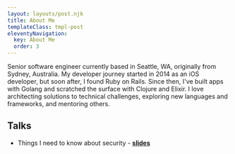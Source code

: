 ```yaml
---
layout: layouts/post.njk
title: About Me
templateClass: tmpl-post
eleventyNavigation:
  key: About Me
  order: 3
---
```


Senior software engineer currently based in Seattle, WA, originally from Sydney, Australia. My developer journey started in 2014 as an iOS developer, but soon after, I found Ruby on Rails. Since then, I've built apps with Golang and scratched the surface with Clojure and Elixir. I love architecting solutions to technical challenges, exploring new languages and frameworks, and mentoring others.

## Talks

* Things I need to know about security - [**slides**](https://speakerdeck.com/jonoyeong/things-i-need-to-know-about-security)
